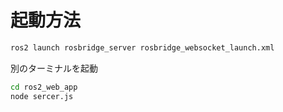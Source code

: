 # 起動方法

```bash
ros2 launch rosbridge_server rosbridge_websocket_launch.xml
```

別のターミナルを起動

```bash
cd ros2_web_app
node sercer.js
```
